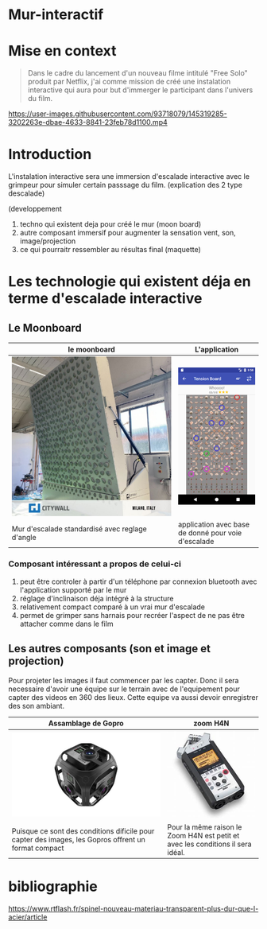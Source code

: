 # Mur-interactif

# Mise en context
> Dans le cadre du lancement d'un  nouveau filme intitulé "Free Solo" produit par Netflix, j'ai comme mission de créé une instalation interactive qui aura pour but d'immerger
> le participant dans l'univers du film.

https://user-images.githubusercontent.com/93718079/145319285-3202263e-dbae-4633-8841-23feb78d1100.mp4


# Introduction
L'instalation interactive sera une immersion d'escalade interactive avec le grimpeur pour simuler certain passsage du film.
(explication des 2 type descalade)

(developpement

1. techno qui existent deja pour créé le mur (moon board) 
2. autre composant immersif pour augmenter la sensation vent, son, image/projection
3. ce qui pourraitr ressembler au résultas final (maquette)

# Les technologie qui existent déja en terme d'escalade interactive
  
  ## Le Moonboard

| le moonboard |  L'application |
| ----------- | ----------- |
| ![le moonboard](media/tension-board.jpg) |![le moonboard](media/tension-boardapp.png) |
| Mur d'escalade standardisé avec reglage d'angle  | application avec base de donné pour voie d'escalade  |

### Composant intéressant a propos de celui-ci
1. peut être controler à partir d'un téléphone par connexion bluetooth avec l'application supporté par le mur
2. réglage d'inclinaison déja intégré à la structure
3. relativement compact comparé à un vrai mur d'escalade
4. permet de grimper sans harnais pour recréer l'aspect de ne pas être attacher comme dans le film

## Les autres composants (son et image et projection)
  Pour projeter les images il faut commencer par les capter. Donc il sera necessaire d'avoir une équipe sur le terrain avec de l'equipement pour capter des videos en 360 des       lieux. Cette equipe va aussi devoir enregistrer des son ambiant.
  
   
 | Assamblage de Gopro |  zoom H4N |
| ----------- | ----------- |
| ![gopro](media/ts_209.jpg) |![zoom](media/zoom.jpg) |
| Puisque ce sont des conditions dificile pour capter des images, les Gopros offrent un format compact  | Pour la même raison le Zoom H4N est petit et avec les conditions il sera idéal.  |

# bibliographie
https://www.rtflash.fr/spinel-nouveau-materiau-transparent-plus-dur-que-l-acier/article


